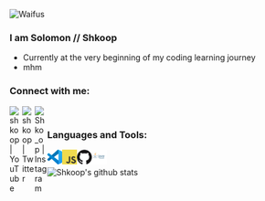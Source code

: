 ![Waifus](https://count.getloli.com/get/@shko-op?theme=rule34)

### I am Solomon // Shkoop
  
- Currently at the very beginning of my coding learning journey
- mhm

### Connect with me:

[<img align="left" alt="shkoop | YouTube" width="22px" src="https://cdn.jsdelivr.net/npm/simple-icons@v3/icons/youtube.svg" />][youtube]
[<img align="left" alt="shkoop | Twitter" width="22px" src="https://cdn.jsdelivr.net/npm/simple-icons@v3/icons/twitter.svg" />][twitter]
[<img align="left" alt="Shko_op | Instagram" width="22px" src="https://cdn.jsdelivr.net/npm/simple-icons@v3/icons/instagram.svg" />][instagram]

<br />

### Languages and Tools:

<img align="left" alt="Visual Studio Code" width="26px" src="https://raw.githubusercontent.com/github/explore/80688e429a7d4ef2fca1e82350fe8e3517d3494d/topics/visual-studio-code/visual-studio-code.png" />
<img align="left" alt="JavaScript" width="26px" src="https://raw.githubusercontent.com/github/explore/80688e429a7d4ef2fca1e82350fe8e3517d3494d/topics/javascript/javascript.png" />
<img align="left" alt="GitHub" width="26px" src="https://raw.githubusercontent.com/github/explore/78df643247d429f6cc873026c0622819ad797942/topics/github/github.png" />
<img align="left" alt="Java" width="26px" src="https://raw.githubusercontent.com/github/explore/80688e429a7d4ef2fca1e82350fe8e3517d3494d/topics/java/java.png" />

<br />

[youtube]: https://www.youtube.com/channel/UCZkqZgGH2-K2uMdr6NCZ28g
[twitter]: https://twitter.com/shkoop
[instagram]: https://www.instagram.com/Shko_op/


![Shkoop's github stats](https://github-readme-stats.vercel.app/api?username=Shko-op&count_private=true&show_icons=true&include_all_commits=true&hide_border=true&count_private=true&theme=radical&bg_color=00000000)
